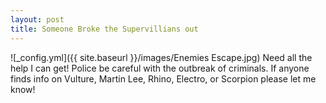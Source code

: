 ```yaml
---
layout: post
title: Someone Broke the Supervillians out
---
```


![_config.yml]({{ site.baseurl }}/images/Enemies Escape.jpg)
Need all the help I can get! Police be careful with the outbreak of criminals. If anyone finds info on Vulture, Martin Lee, Rhino, Electro, or Scorpion please let me know!
